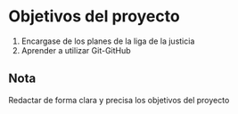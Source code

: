 # Objetivos del proyecto

1. Encargase de los planes de la liga de la justicia
2. Aprender a utilizar Git-GitHub

## Nota
Redactar de forma clara y precisa los objetivos del proyecto
